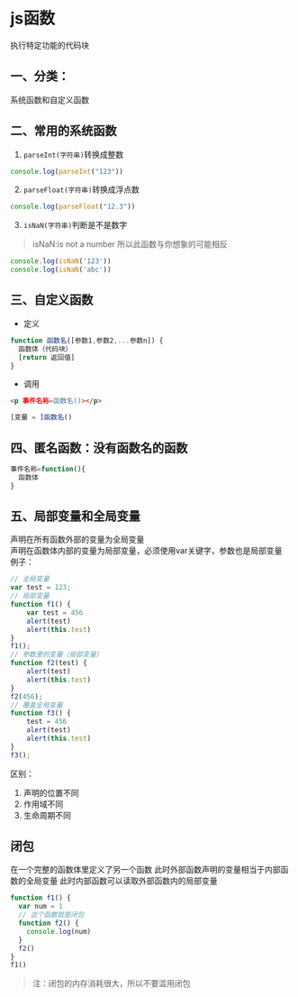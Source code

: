 # js函数
执行特定功能的代码块
## 一、分类：
系统函数和自定义函数
## 二、常用的系统函数
  1. `parseInt(字符串)`转换成整数
  ```js
  console.log(parseInt("123"))
  ```
  2. `parseFloat(字符串)`转换成浮点数
  ```js
  console.log(parseFloat("12.3"))
  ```
  3. `isNaN(字符串)`判断是不是数字
  > isNaN:is not a number
  > 所以此函数与你想象的可能相反
  ```js
  console.log(isNaN('123'))
  console.log(isNaN('abc'))
  ```
## 三、自定义函数
* 定义
```js
function 函数名([参数1,参数2,...参数n]) {
  函数体（代码块）
  [return 返回值]
}
```
* 调用
```html
<p 事件名称=函数名()></p>
```
```js
[变量 = ]函数名()
```
## 四、匿名函数：没有函数名的函数
```js
事件名称=function(){
  函数体
}
```
## 五、局部变量和全局变量
声明在所有函数外部的变量为全局变量  
声明在函数体内部的变量为局部变量，必须使用var关键字，参数也是局部变量  
例子：
```js
// 全局变量
var test = 123;
// 局部变量
function f1() {
    var test = 456
    alert(test)
    alert(this.test)
}
f1();
// 参数里的变量（局部变量）
function f2(test) {
    alert(test)
    alert(this.test)
}
f2(456);
// 覆盖全局变量
function f3() {
    test = 456
    alert(test)
    alert(this.test)
}
f3();
```
区别：
1. 声明的位置不同
2. 作用域不同
3. 生命周期不同

## 闭包
在一个完整的函数体里定义了另一个函数
此时外部函数声明的变量相当于内部函数的全局变量
此时内部函数可以读取外部函数内的局部变量
```js
function f1() {
  var num = 1
  // 这个函数就是闭包
  function f2() {
    console.log(num)
  }
  f2()
}
f1()
```
>注：闭包的内存消耗很大，所以不要滥用闭包